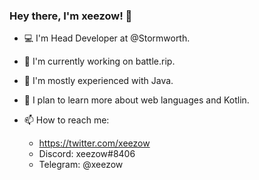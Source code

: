 ### Hey there, I'm xeezow! 👋

- 💻 I'm Head Developer at @Stormworth.
- 🔭 I'm currently working on battle.rip.
- 🌱 I'm mostly experienced with Java.
- 🤔 I plan to learn more about web languages and Kotlin.
- 📫 How to reach me:

  - https://twitter.com/xeezow
  - Discord: xeezow#8406
  - Telegram: @xeezow

